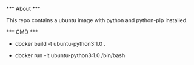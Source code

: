 *** About ***

This repo contains a ubuntu image with python and python-pip installed.

*** CMD ***

* docker build -t ubuntu-python3:1.0 .

* docker run -it ubuntu-python3:1.0 /bin/bash